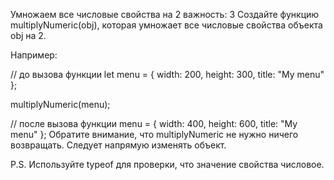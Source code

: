 Умножаем все числовые свойства на 2
важность: 3
Создайте функцию multiplyNumeric(obj), которая умножает все числовые свойства объекта obj на 2.

Например:

// до вызова функции
let menu = {
  width: 200,
  height: 300,
  title: "My menu"
};

multiplyNumeric(menu);

// после вызова функции
menu = {
  width: 400,
  height: 600,
  title: "My menu"
};
Обратите внимание, что multiplyNumeric не нужно ничего возвращать. Следует напрямую изменять объект.

P.S. Используйте typeof для проверки, что значение свойства числовое.